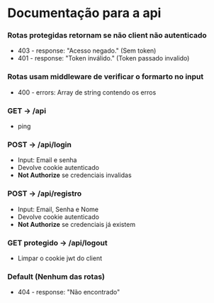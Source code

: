 # Documentação para a api
### Rotas protegidas retornam se não client não autenticado
   - 403 - response: "Acesso negado." (Sem token)
   - 401 - response: "Token inválido." (Token passado invalido)
### Rotas usam middleware de verificar o formarto no input
   - 400 - errors: Array de string contendo os erros

### GET -> /api 
- ping

### POST -> /api/login
- Input: Email e senha
- Devolve cookie autenticado 
- **Not Authorize** se credenciais invalidas

### POST -> /api/registro
- Input: Email, Senha e Nome
- Devolve cookie autenticado
- **Not Authorize** se credenciais já existem

### GET protegido -> /api/logout
- Limpar o cookie jwt do client

### Default (Nenhum das rotas)
- 404 - response: "Não encontrado"